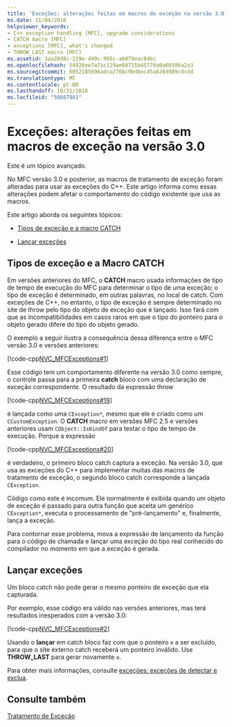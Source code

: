 ```yaml
---
title: 'Exceções: alterações feitas em macros de exceção na versão 3.0'
ms.date: 11/04/2016
helpviewer_keywords:
- C++ exception handling [MFC], upgrade considerations
- CATCH macro [MFC]
- exceptions [MFC], what's changed
- THROW_LAST macro [MFC]
ms.assetid: 3aa20d8c-229e-449c-995c-ab879eac84bc
ms.openlocfilehash: 54826ee7a7ac129ae69715b45770a0a66596a2a3
ms.sourcegitcommit: 6052185696adca270bc9bdbec45a626dd89cdcdd
ms.translationtype: MT
ms.contentlocale: pt-BR
ms.lasthandoff: 10/31/2018
ms.locfileid: "50607981"
---
```

# <a name="exceptions-changes-to-exception-macros-in-version-30"></a>Exceções: alterações feitas em macros de exceção na versão 3.0

Este é um tópico avançado.

No MFC versão 3.0 e posterior, as macros de tratamento de exceção foram alteradas para usar as exceções do C++. Este artigo informa como essas alterações podem afetar o comportamento do código existente que usa as macros.

Este artigo aborda os seguintes tópicos:

- [Tipos de exceção e a macro CATCH](#_core_exception_types_and_the_catch_macro)

- [Lançar exceções](#_core_re.2d.throwing_exceptions)

##  <a name="_core_exception_types_and_the_catch_macro"></a> Tipos de exceção e a Macro CATCH

Em versões anteriores do MFC, o **CATCH** macro usada informações de tipo de tempo de execução do MFC para determinar o tipo de uma exceção; o tipo de exceção é determinado, em outras palavras, no local de catch. Com exceções de C++, no entanto, o tipo de exceção é sempre determinado no site de throw pelo tipo do objeto de exceção que é lançado. Isso fará com que as incompatibilidades em casos raros em que o tipo do ponteiro para o objeto gerado difere do tipo do objeto gerado.

O exemplo a seguir ilustra a consequência dessa diferença entre o MFC versão 3.0 e versões anteriores:

[!code-cpp[NVC_MFCExceptions#1](../mfc/codesnippet/cpp/exceptions-changes-to-exception-macros-in-version-3-0_1.cpp)]

Esse código tem um comportamento diferente na versão 3.0 como sempre, o controle passa para a primeira **catch** bloco com uma declaração de exceção correspondente. O resultado da expressão throw

[!code-cpp[NVC_MFCExceptions#19](../mfc/codesnippet/cpp/exceptions-changes-to-exception-macros-in-version-3-0_2.cpp)]

é lançada como uma `CException*`, mesmo que ele é criado como um `CCustomException`. O **CATCH** macro em versões MFC 2.5 e versões anteriores usam `CObject::IsKindOf` para testar o tipo de tempo de execução. Porque a expressão

[!code-cpp[NVC_MFCExceptions#20](../mfc/codesnippet/cpp/exceptions-changes-to-exception-macros-in-version-3-0_3.cpp)]

é verdadeiro, o primeiro bloco catch captura a exceção. Na versão 3.0, que usa as exceções do C++ para implementar muitas das macros de tratamento de exceção, o segundo bloco catch corresponde a lançada `CException`.

Código como este é incomum. Ele normalmente é exibida quando um objeto de exceção é passado para outra função que aceita um genérico `CException*`, executa o processamento de "pré-lançamento" e, finalmente, lança a exceção.

Para contornar esse problema, mova a expressão de lançamento da função para o código de chamada e lançar uma exceção do tipo real conhecido do compilador no momento em que a exceção é gerada.

##  <a name="_core_re.2d.throwing_exceptions"></a> Lançar exceções

Um bloco catch não pode gerar o mesmo ponteiro de exceção que ela capturada.

Por exemplo, esse código era válido nas versões anteriores, mas terá resultados inesperados com a versão 3.0:

[!code-cpp[NVC_MFCExceptions#2](../mfc/codesnippet/cpp/exceptions-changes-to-exception-macros-in-version-3-0_4.cpp)]

Usando o **lançar** em catch bloco faz com que o ponteiro `e` a ser excluído, para que o site externo catch receberá um ponteiro inválido. Use **THROW_LAST** para gerar novamente `e`.

Para obter mais informações, consulte [exceções: exceções de detectar e exclua](../mfc/exceptions-catching-and-deleting-exceptions.md).

## <a name="see-also"></a>Consulte também

[Tratamento de Exceção](../mfc/exception-handling-in-mfc.md)


